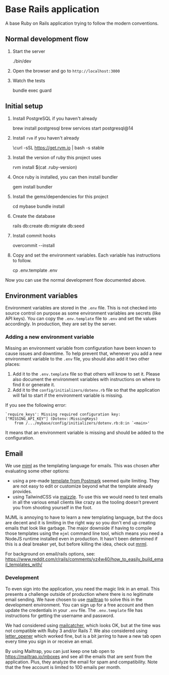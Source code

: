 # Base Rails application

A base Ruby on Rails application trying to follow the modern conventions.

## Normal development flow

1. Start the server

   ./bin/dev

2. Open the browser and go to `http://localhost:3000`

3. Watch the tests

   bundle exec guard

## Initial setup

1. Install PostgreSQL if you haven't already

   brew install postgresql
   brew services start postgresql@14

2. Install `rvm` if you haven't already

   \curl -sSL https://get.rvm.io | bash -s stable

3. Install the version of ruby this project uses

   rvm install $(cat .ruby-version)

4. Once ruby is installed, you can then install bundler

   gem install bundler

5. Install the gems/dependencies for this project

   cd mybase
   bundle install

6. Create the database

   rails db:create db:migrate db:seed

7. Install commit hooks

   overcommit --install

8. Copy and set the environment variables. Each variable has instructions to follow.

   cp .env.template .env

Now you can use the normal development flow documented above.

## Environment variables

Environment variables are stored in the `.env` file. This is not checked into source control on purpose as some environment variables are secrets (like API keys). You can copy the `.env.template` file to `.env` and set the values accordingly. In production, they are set by the server.

### Adding a new environment variable

Missing an environment variable from configuration have been known to cause issues and downtime. To help prevent that, whenever you add a new environment variable to the `.env` file, you should also add it two other places:

1. Add it to the `.env.template` file so that others will know to set it. Please also document the environment variables with instructions on where to find it or generate it.
1. Add it to the `config/initializers/dotenv.rb` file so that the application will fail to start if the environment variable is missing.

If you see the following error:

    `require_keys': Missing required configuration key: ["MISSING_API_KEY"] (Dotenv::MissingKeys)
    	from /.../mybase/config/initializers/dotenv.rb:8:in `<main>'

It means that an environment variable is missing and should be added to the configuration.

## Email

We use [mjml](https://documentation.mjml.io/) as the templating language for emails. This was chosen after evaluating some other options:

- using a pre-made [template from Postmark](https://github.com/ActiveCampaign/postmark-templates) seemed quite limiting. They are not easy to edit or customize beyond what the template already provides.
- using TailwindCSS via [maizzle](https://github.com/maizzle). To use this we would need to test emails in all the various email clients like crazy as the tooling doesn't prevent you from shooting yourself in the foot.

MJML is annoying to have to learn a new templating language, but the docs are decent and it is limiting in the right way so you don't end up creating emails that look like garbage. The major downside if having to compile those templates using the `mjml` command line tool, which means you need a NodeJS runtime installed even in production. It hasn't been determined if this is a deal breaker yet, but before killing the idea, check out [mrml](https://github.com/sighmon/mjml-rails?tab=readme-ov-file#using-mrml-with-included-binaries).

For background on email/rails options, see: https://www.reddit.com/r/rails/comments/yz4w40/how_to_easily_build_email_templates_with/

### Development

To even sign into the application, you need the magic link in an email. This presents a challenge outside of production where there is no legitimate email sending. We have chosen to use [mailtrap](https://mailtrap.io/email-sandbox/) to solve this in the development environment. You can sign up for a free account and then update the credentials in your `.env` file. The `.env.template` file has instructions for getting the username and password.

We had considered using [mailcatcher](https://mailcatcher.me/), which looks OK, but at the time was not compatible with Ruby 3 and/or Rails 7. We also considered using [letter_opener](https://github.com/ryanb/letter_opener) which worked fine, but is a bit jarring to have a new tab open every time you sign in or receive an email.

By using Mailtrap, you can just keep one tab open to https://mailtrap.io/inboxes and see all the emails that are sent from the application. Plus, they analyze the email for spam and compatibility. Note that the free account is limited to 100 emails per month.
